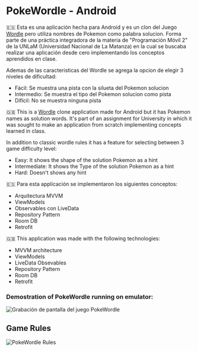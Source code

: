 # PokeWordle - Android

🇪🇸 Esta es una aplicación hecha para Android y es un clon del Juego [Wordle](https://www.nytimes.com/games/wordle/index.html) pero utiliza 
nombres de Pokemon como palabra solucion. Forma parte de una práctica integradora de la materia de "Programación Móvil 2" de la UNLaM 
(Universidad Nacional de La Matanza) en la cual se buscaba realizar una aplicación desde cero implementando los conceptos aprendidos en clase.

Ademas de las caracteristicas del Wordle se agrega la opcion de elegir 3 niveles de dificultad:
* Fácil: Se muestra una pista con la silueta del Pokemon solucion
* Intermedio: Se muestra el tipo del Pokemon solucion como pista
* Difícil: No se muestra ninguna pista

🇬🇧 This is a [Wordle](https://www.nytimes.com/games/wordle/index.html) clone application made for Android but it has Pokemon names as 
solution words. It's part of an assignment for University in which it was sought to make an application from scratch implementing concepts 
learned in class.

In addition to classic wordle rules it has a feature for selecting between 3 game difficulty level:
* Easy: It shows the shape of the solution Pokemon as a hint
* Intermediate: It shows the Type of the solution Pokemon as a hint
* Hard: Doesn't shows any hint

🇪🇸 Para esta applicación se implementaron los siguientes conceptos:
* Arquitectura MVVM
* ViewModels
* Observables con LiveData
* Repository Pattern
* Room DB
* Retrofit

🇬🇧 This application was made with the following technologies:
* MVVM architecture
* ViewModels
* LiveData Obsevables
* Repository Pattern
* Room DB
* Retrofit

### Demostration of PokeWordle running on emulator:

![Grabación de pantalla del juego PokeWordle](https://user-images.githubusercontent.com/55998376/176248568-d6032570-e798-47bb-85ee-1aa32b94fbda.gif)

## Game Rules

![PokeWordle Rules](https://user-images.githubusercontent.com/55998376/176247470-bc00518c-815a-4594-992b-5e2e987d8d07.png)
